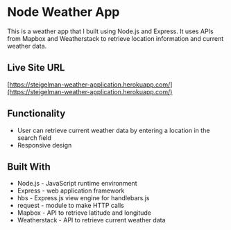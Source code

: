 # Node Weather App

This is a weather app that I built using Node.js and Express. It uses APIs from Mapbox and Weatherstack to retrieve location information and current weather data.

## Live Site URL
[https://steigelman-weather-application.herokuapp.com/](https://steigelman-weather-application.herokuapp.com/)

## Functionality
* User can retrieve current weather data by entering a location in the search field
* Responsive design

## Built With
* Node.js - JavaScript runtime environment
* Express - web application framework
* hbs - Express.js view engine for handlebars.js
* request - module to make HTTP calls
* Mapbox - API to retrieve latitude and longitude
* Weatherstack - API to retrieve current weather data
